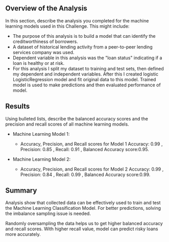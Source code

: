 
## Overview of the Analysis

In this section, describe the analysis you completed for the machine learning models used in this Challenge. This might include:

* The purpose of this analysis is to build a model that can identify the creditworthiness of borrowers.
* A dataset of historical lending activity from a peer-to-peer lending services company was used.
* Dependent variable in this analysis was the "loan status" indicating if a loan is healthy or at risk.
* For this analysis I split my dataset to training and test sets, then defined my dependent and independent variables. After this I created logistic LogisticRegression model and fit original data to this model. Trained model is used to make predictions and then evaluated performance of model.


## Results

Using bulleted lists, describe the balanced accuracy scores and the precision and recall scores of all machine learning models.

* Machine Learning Model 1:
  * Accuracy, Precision, and Recall scores for Model 1
  Accuracy: 0.99 ,
  Precision: 0.85 , 
  Recall: 0.91 ,
  Balanced Accuracy score:0.95.

* Machine Learning Model 2:
  * Accuracy, Precision, and Recall scores for Model 2
  Accuracy: 0.99 ,
  Precision: 0.84 , 
  Recall: 0.99 ,
  Balanced Accuracy score:0.99.

## Summary

Analysis show that collected data can be effectively used to train and test the Machine Learning Classification Model. For better predictions, solving the imbalance sampling issue is needed.

Randomly oversampling the data helps us to get higher balanced accuracy and recall scores. With higher recall value, model can predict risky loans more accurately.
